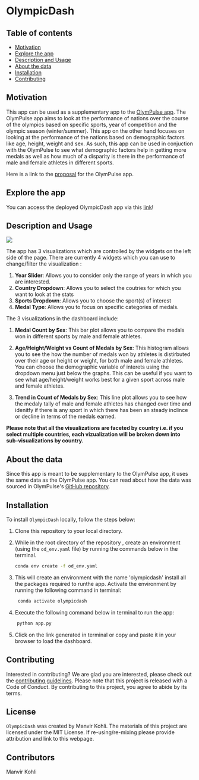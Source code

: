 # OlympicDash

## Table of contents

- [Motivation](#motivation)
- [Explore the app](#explore-the-app)
- [Description and Usage](#description-and-usage)
- [About the data](#about-the-data)
- [Installation](#installation)
- [Contributing](#contributing)

## Motivation

This app can be used as a supplementary app to the [OlymPulse app](https://tetrahydrofuran.shinyapps.io/olympulse/). The OlymPulse app aims to look at the performance of nations over the course of the olympics based on specific sports,  year of competition and the olympic season (winter/summer). This app on the other hand focuses on looking at the performance of the nations based on demographic factors like age, height, weight and sex. As such, this app can be used in conjuction with the OlymPulse to see what demographic factors help in getting more medals as well as how much of a disparity is there in the performance of male and female athletes in different sports.

Here is a link to the [proposal](https://github.com/UBC-MDS/OlymPulse/blob/main/reports/proposal.md) for the OlymPulse app. 

## Explore the app

You can access the deployed OlympicDash app via this [link](https://olympicdash.onrender.com)!

## Description and Usage

![](img/app_demo.gif)

The app has 3 visualizations which are controlled by the widgets on the left side of the page. There are currently 4 widgets which you can use to change/filter the visualization :
  1. **Year Slider**: Allows you to consider only the range of years in which you are interested.
  2. **Country Dropdown**: Allows you to select the coutries for which you want to look at the stats
  3. **Sports Dropdown**: Allows you to choose the sport(s) of interest
  4. **Medal Type**: Allows you to focus on specific categories of medals.

  The 3 visualizations in the dashboard include:
  1. **Medal Count by Sex**: This bar plot allows you to compare the medals won in different sports by male and female athletes.
  
  2. **Age/Height/Weight vs Count of Medals by Sex**: This histogram allows you to see the how the number of medals won by athletes is distirbuted over their age or height or weight, for both male and female athletes. You can choose the demographic variable of interets using the dropdown menu just below the graphs. This can be useful if you want to see what age/height/weight works best for a given sport across male and female athletes.

  3. **Trend in Count of Medals by Sex**: This line plot allows you to see how the medaly tally of male and female athletes has changed over time and idenitfy if there is any sport in which there has been an steady inclince or decline in terms of the medals earned.

**Please note that all the visualizations are faceted by country i.e. if you select multiple countries, each vizualization will be broken down into sub-visualizations by country.**
## About the data

Since this app is meant to be supplementary to the OlymPulse app, it uses the same data as the OlymPulse app. You can read about how the data was sourced in OlymPulse's [GitHub repository](https://github.com/UBC-MDS/OlymPulse#about-the-data).

## Installation

To install `OlympicDash` locally, follow the steps below:

1. Clone this repository to your local directory.

2. While in the root directory of the repository , create an environment (using the `od_env.yaml` file) by running the commands below in the terminal. 

    ``` bash
    conda env create -f od_env.yaml
    ```

3. This will create an environment with the name 'olympicdash' install all the packages required to runthe app. Activate the environment by running the following command in terminal:

   ```bash
    conda activate olympicdash
    ```

4. Execute the following command below in terminal to run the app:

  ```bash
      python app.py
  ```
  
5. Click on the link generated in terminal or copy and paste it in your browser to load the dashboard.

## Contributing

Interested in contributing? We are glad you are interested, please check out the [contributing guidelines](https://github.com/manvirsingh96/OlympicDash/blob/main/CONTRIBUTING.md). Please note that this project is released with a Code of Conduct. By contributing to this project, you agree to abide by its terms.

## License

`OlympicDash` was created by Manvir Kohli. The materials of this project are licensed under the MIT License. If re-using/re-mixing please provide attribution and link to this webpage.

## Contributors
 Manvir Kohli